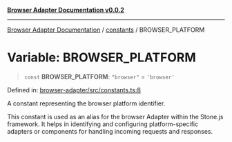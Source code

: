 [**Browser Adapter Documentation v0.0.2**](../../README.md)

***

[Browser Adapter Documentation](../../modules.md) / [constants](../README.md) / BROWSER\_PLATFORM

# Variable: BROWSER\_PLATFORM

> `const` **BROWSER\_PLATFORM**: `"browser"` = `'browser'`

Defined in: [browser-adapter/src/constants.ts:8](https://github.com/stonemjs/browser-adapter/blob/d2a6c7f067a005360bdac09297f0863b704b814a/src/constants.ts#L8)

A constant representing the browser platform identifier.

This constant is used as an alias for the browser Adapter within the Stone.js framework.
It helps in identifying and configuring platform-specific adapters or components for handling
incoming requests and responses.

